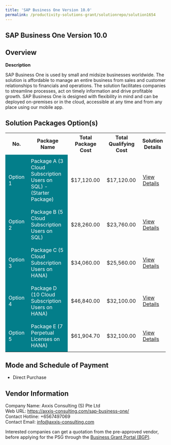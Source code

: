 ```yaml
---
title: 'SAP Business One Version 10.0'
permalink: /productivity-solutions-grant/solutionrepo/solution1654
---
```


## SAP Business One Version 10.0

## Overview

**Description**

SAP Business One is used by small and midsize businesses worldwide. The solution is affordable to manage an entire business from sales and customer relationships to financials and operations. The solution facilitates companies to streamline processes, act on timely information and drive profitable growth. SAP Business One is designed with flexibility in mind and can be deployed on-premises or in the cloud, accessible at any time and from any place using our mobile app.

## Solution Packages Option(s)

<table>
<tr>
<th><b>No.</b></th>
<th><b>Package Name</b></th>
<th><b>Total Package Cost</b></th>
<th><b>Total Qualifying Cost</b></th>
<th><b>Solution Details</b></th>
</tr>
<tr>
<td style='padding: 10px; background-color: #037E8A; color: #FFFFFF;'>Option 1</td>
<td style='padding: 10px; background-color: #037E8A; color: #FFFFFF;'>Package A (3 Cloud Subscription Users on SQL) - (Starter Package)</td>
<td style='padding: 10px;'>$17,120.00</td>
<td style='padding: 10px;'>$17,120.00</td>
<td style='padding: 10px;'><a href='/images/psg/Axxis_SAP_Business_Desensitised_Annex_3_Part1.pdf' target='_blank'>View Details</a></td>
</tr>
<tr>
<td style='padding: 10px; background-color: #037E8A; color: #FFFFFF;'>Option 2</td>
<td style='padding: 10px; background-color: #037E8A; color: #FFFFFF;'>Package B (5 Cloud Subscription Users on SQL)</td>
<td style='padding: 10px;'>$28,260.00</td>
<td style='padding: 10px;'>$23,760.00</td>
<td style='padding: 10px;'><a href='/images/psg/Axxis_SAP_Business_Desensitised_Annex_3_Part2.pdf' target='_blank'>View Details</a></td>
</tr>
<tr>
<td style='padding: 10px; background-color: #037E8A; color: #FFFFFF;'>Option 3</td>
<td style='padding: 10px; background-color: #037E8A; color: #FFFFFF;'>Package C (5 Cloud Subscription Users on HANA)</td>
<td style='padding: 10px;'>$34,060.00</td>
<td style='padding: 10px;'>$25,560.00</td>
<td style='padding: 10px;'><a href='/images/psg/Axxis_SAP_Business_Desensitised_Annex_3_Part3.pdf' target='_blank'>View Details</a></td>
</tr>
<tr>
<td style='padding: 10px; background-color: #037E8A; color: #FFFFFF;'>Option 4</td>
<td style='padding: 10px; background-color: #037E8A; color: #FFFFFF;'>Package D (10 Cloud Subscription Users on HANA)</td>
<td style='padding: 10px;'>$46,840.00</td>
<td style='padding: 10px;'>$32,100.00</td>
<td style='padding: 10px;'><a href='/images/psg/Axxis_SAP_Business_Desensitised_Annex_3_Part4.pdf' target='_blank'>View Details</a></td>
</tr>
<tr>
<td style='padding: 10px; background-color: #037E8A; color: #FFFFFF;'>Option 5</td>
<td style='padding: 10px; background-color: #037E8A; color: #FFFFFF;'>Package E (7 Perpetual Licenses on HANA)</td>
<td style='padding: 10px;'>$61,904.70</td>
<td style='padding: 10px;'>$32,100.00</td>
<td style='padding: 10px;'><a href='/images/psg/Axxis_SAP_Business_Desensitised_Annex_3_Part5.pdf' target='_blank'>View Details</a></td>
</tr>
</table>

## Mode and Schedule of Payment

 - Direct Purchase

## Vendor Information

 Company Name: Axxis Consulting (S) Pte Ltd<br>Web URL: https://axxis-consulting.com/sap-business-one/ <br>Contact Hotline: +6567497069 <br>Contact Email: info@axxis-consulting.com <br>

Interested companies can get a quotation from the pre-approved vendor, before applying for the PSG through the <a href='https://www.businessgrants.gov.sg/' target='_blank' rel='noopener'>Business Grant Portal (BGP)</a>.

<script src="/jquery/resize-tables.js"></script>
